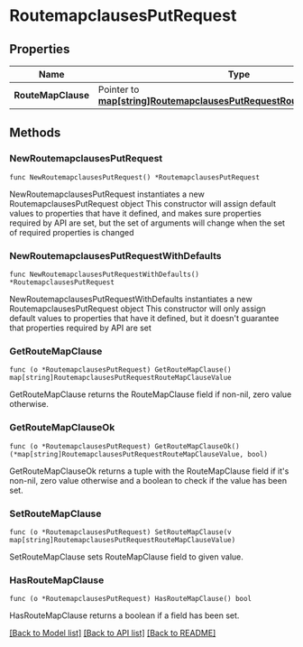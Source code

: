 # RoutemapclausesPutRequest

## Properties

Name | Type | Description | Notes
------------ | ------------- | ------------- | -------------
**RouteMapClause** | Pointer to [**map[string]RoutemapclausesPutRequestRouteMapClauseValue**](RoutemapclausesPutRequestRouteMapClauseValue.md) |  | [optional] 

## Methods

### NewRoutemapclausesPutRequest

`func NewRoutemapclausesPutRequest() *RoutemapclausesPutRequest`

NewRoutemapclausesPutRequest instantiates a new RoutemapclausesPutRequest object
This constructor will assign default values to properties that have it defined,
and makes sure properties required by API are set, but the set of arguments
will change when the set of required properties is changed

### NewRoutemapclausesPutRequestWithDefaults

`func NewRoutemapclausesPutRequestWithDefaults() *RoutemapclausesPutRequest`

NewRoutemapclausesPutRequestWithDefaults instantiates a new RoutemapclausesPutRequest object
This constructor will only assign default values to properties that have it defined,
but it doesn't guarantee that properties required by API are set

### GetRouteMapClause

`func (o *RoutemapclausesPutRequest) GetRouteMapClause() map[string]RoutemapclausesPutRequestRouteMapClauseValue`

GetRouteMapClause returns the RouteMapClause field if non-nil, zero value otherwise.

### GetRouteMapClauseOk

`func (o *RoutemapclausesPutRequest) GetRouteMapClauseOk() (*map[string]RoutemapclausesPutRequestRouteMapClauseValue, bool)`

GetRouteMapClauseOk returns a tuple with the RouteMapClause field if it's non-nil, zero value otherwise
and a boolean to check if the value has been set.

### SetRouteMapClause

`func (o *RoutemapclausesPutRequest) SetRouteMapClause(v map[string]RoutemapclausesPutRequestRouteMapClauseValue)`

SetRouteMapClause sets RouteMapClause field to given value.

### HasRouteMapClause

`func (o *RoutemapclausesPutRequest) HasRouteMapClause() bool`

HasRouteMapClause returns a boolean if a field has been set.


[[Back to Model list]](../README.md#documentation-for-models) [[Back to API list]](../README.md#documentation-for-api-endpoints) [[Back to README]](../README.md)


